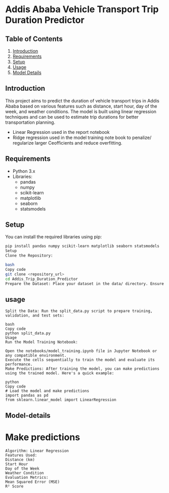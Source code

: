
# Addis Ababa Vehicle Transport Trip Duration Predictor

## Table of Contents
1. [Introduction](#introduction)
2. [Requirements](#requirements)
3. [Setup](#setup)
4. [Usage](#usage)
5. [Model Details](#model-details)

## Introduction
This project aims to predict the duration of vehicle transport trips in Addis Ababa based on various features such as distance, start hour, day of the week, and weather conditions. The model is built using linear regression techniques and can be used to estimate trip durations for better transportation planning.

- Linear Regression used in the report notebook
- Ridge regression used in the model training note book to penalize/ regularize larger Ceofficients and reduce overfitting.

## Requirements
- Python 3.x
- Libraries:
  - pandas
  - numpy
  - scikit-learn
  - matplotlib
  - seaborn
  - statsmodels


## Setup
You can install the required libraries using pip:
```bash
pip install pandas numpy scikit-learn matplotlib seaborn statsmodels
Setup
Clone the Repository:

bash
Copy code
git clone <repository_url>
cd Addis_Trip_Duration_Predictor
Prepare the Dataset: Place your dataset in the data/ directory. Ensure it's in the CSV format and named processed_data.csv.
```

## usage
```
Split the Data: Run the split_data.py script to prepare training, validation, and test sets:

bash
Copy code
python split_data.py
Usage
Run the Model Training Notebook:

Open the notebooks/model_training.ipynb file in Jupyter Notebook or any compatible environment.
Execute the cells sequentially to train the model and evaluate its performance.
Make Predictions: After training the model, you can make predictions using the trained model. Here's a quick example:

python
Copy code
# Load the model and make predictions
import pandas as pd
from sklearn.linear_model import LinearRegression
```

## Model-details

# Make predictions

```
Algorithm: Linear Regression
Features Used:
Distance (km)
Start Hour
Day of the Week
Weather Condition
Evaluation Metrics:
Mean Squared Error (MSE)
R² Score
```
